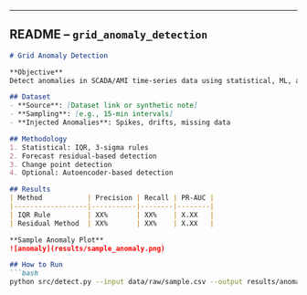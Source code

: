 
---

## **README – `grid_anomaly_detection`**

```markdown
# Grid Anomaly Detection

**Objective**  
Detect anomalies in SCADA/AMI time-series data using statistical, ML, and hybrid methods for operational monitoring and fault detection.

## Dataset
- **Source**: [Dataset link or synthetic note]
- **Sampling**: [e.g., 15-min intervals]
- **Injected Anomalies**: Spikes, drifts, missing data

## Methodology
1. Statistical: IQR, 3-sigma rules
2. Forecast residual-based detection
3. Change point detection
4. Optional: Autoencoder-based detection

## Results
| Method           | Precision | Recall | PR-AUC |
|------------------|-----------|--------|--------|
| IQR Rule         | XX%       | XX%    | X.XX   |
| Residual Method  | XX%       | XX%    | X.XX   |

**Sample Anomaly Plot**  
![anomaly](results/sample_anomaly.png)

## How to Run
```bash
python src/detect.py --input data/raw/sample.csv --output results/anomaly_report.csv
